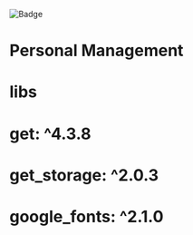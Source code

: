 ![Badge](https://img.shields.io/badge/+a-FlutterTools-%237159c1?style=for-the-badge&logo=ghost)

# Personal Management

# libs

# get: ^4.3.8
# get_storage: ^2.0.3
# google_fonts: ^2.1.0

